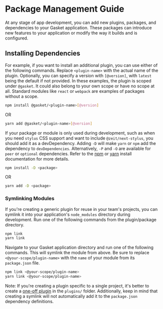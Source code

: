 # Package Management Guide

At any stage of app development, you can add new plugins, packages, and
dependencies to your Gasket application. These packages can introduce new
features to your application or modify the way it builds and is configured.

## Installing Dependencies

For example, if you want to install an additional plugin, you can use either of
the following commands. Replace `<plugin-name>` with the actual name of the
plugin. Optionally, you can specify a version with `[@version]`, with `latest`
being the default if not provided. In these examples, the plugin is scoped under
`@gasket`. It could also belong to your own scope or have no scope at all.
Standard modules like `react` or `webpack` are examples of packages without a
scope.

```bash
npm install @gasket/<plugin-name>[@version]
```

OR

```bash
yarn add @gasket/<plugin-name>[@version]
```

If your package or module is only used during development, such as when you need
`stylus` CSS support and want to include `@zeit/next-stylus`, you should add it
as a devDependency. Adding `-D` will make `yarn` or `npm` add the dependency to
`devDependencies`. Alternatively, `-P` and `-O` are available for `peer` or
`optional` dependencies. Refer to the [npm][npm install] or [yarn][yarn install]
install documentation for more details.

```bash
npm install -D <package>
```

OR

```bash
yarn add -D <package>
```

### Symlinking Modules

If you're creating a generic plugin for reuse in your team's projects, you can
symlink it into your application's `node_modules` directory during development.
Run one of the following commands from the plugin/package directory.

```bash
npm link
yarn link
```

Navigate to your Gasket application directory and run one of the following
commands. This will symlink the module from above. Be sure to replace
`<@your-scope/plugin-name>` with the `name` of your module from its
`package.json` file.

```bash
npm link <@your-scope/plugin-name>
yarn link <@your-scope/plugin-name>
```

Note: If you're creating a plugin specific to a single project, it's better to
create a [one-off plugin] in the `plugins/` folder. Additionally, keep in mind
that creating a symlink will not automatically add it to the `package.json`
dependency definitions.

[npm install]: https://docs.npmjs.com/cli/install
[yarn install]: https://yarnpkg.com/en/docs/cli/add#toc-yarn-add-dev-d
[one-off plugin]: plugins.md#one-off-plugins
